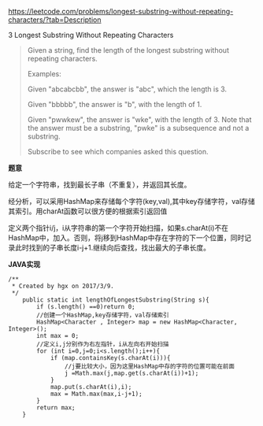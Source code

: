 https://leetcode.com/problems/longest-substring-without-repeating-characters/?tab=Description

3 Longest Substring Without Repeating Characters

> Given a string, find the length of the longest substring without repeating characters.
> 
> Examples:
> 
> Given "abcabcbb", the answer is "abc", which the length is 3.
> 
> Given "bbbbb", the answer is "b", with the length of 1.
> 
> Given "pwwkew", the answer is "wke", with the length of 3. Note that the answer must be a substring, "pwke" is a subsequence and not a substring.
> 
> Subscribe to see which companies asked this question.


**题意**

给定一个字符串，找到最长子串（不重复），并返回其长度。

经分析，可以采用HashMap来存储每个字符(key,val),其中key存储字符，val存储其索引。用charAt函数可以很方便的根据索引返回值

定义两个指针i/j，i从字符串的第一个字符开始扫描，如果s.charAt(i)不在HashMap中，加入。否则，将j移到HashMap中存在字符的下一个位置，同时记录此时找到的子串长度i-j+1.继续向后查找，找出最大的子串长度。



**JAVA实现**

```
/**
 * Created by hgx on 2017/3/9.
 */
    public static int lengthOfLongestSubstring(String s){
        if (s.length() ==0)return 0;
        //创建一个HashMap,key存储字符，val存储索引
        HashMap<Character , Integer> map = new HashMap<Character, Integer>();
        int max = 0;
        //定义i,j分别作为右左指针，i从左向右开始扫描
        for (int i=0,j=0;i<s.length();i++){
            if (map.containsKey(s.charAt(i))){
                //j要比较大小，因为这里HashMap中存的字符的位置可能在前面
                j =Math.max(j,map.get(s.charAt(i))+1);
            }
            map.put(s.charAt(i),i);
            max = Math.max(max,i-j+1);
        }
        return max;
    }
```
